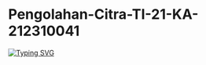 # Pengolahan-Citra-TI-21-KA-212310041

[![Typing SVG](https://readme-typing-svg.demolab.com/?lines=First+line+of+text;Second+line+of+text)](https://git.io/typing-svg)
